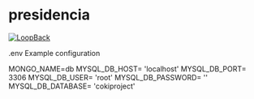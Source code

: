 # presidencia

[![LoopBack](<https://github.com/strongloop/loopback-next/raw/master/docs/site/imgs/branding/Powered-by-LoopBack-Badge-(blue)-@2x.png>)](http://loopback.io/)

.env Example configuration

MONGO_NAME=db
MYSQL_DB_HOST= 'localhost'
MYSQL_DB_PORT= 3306
MYSQL_DB_USER= 'root'
MYSQL_DB_PASSWORD= ''
MYSQL_DB_DATABASE= 'cokiproject'
